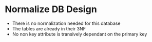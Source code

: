 # Normalize DB Design

- There is no normalization needed for this database
- The tables are already in their 3NF
- No non key attribute is transively dependant on the primary key
